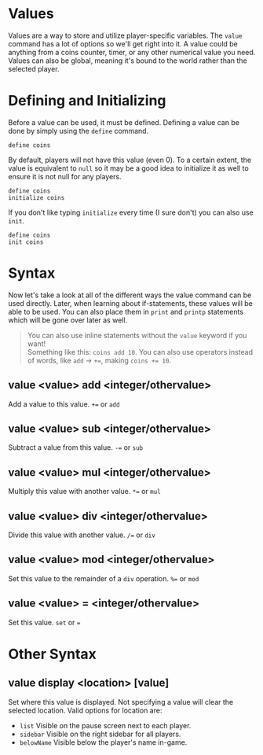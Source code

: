# Values
Values are a way to store and utilize player-specific variables. The `value` command has a lot of options so we'll get right into it. A value could be anything from a coins counter, timer, or any other numerical value you need. Values can also be global, meaning it's bound to the world rather than the selected player.

# Defining and Initializing
Before a value can be used, it must be defined. Defining a value can be done by simply using the `define` command.
```
define coins
```
By default, players will not have this value (even 0). To a certain extent, the value is equivalent to `null` so it may be a good idea to initialize it as well to ensure it is not null for any players.
```
define coins
initialize coins
```
If you don't like typing `initialize` every time (I sure don't) you can also use `init`.
```
define coins
init coins
```

# Syntax
Now let's take a look at all of the different ways the value command can be used directly. Later, when learning about if-statements, these values will be able to be used. You can also place them in `print` and `printp` statements which will be gone over later as well.

> You can also use inline statements without the `value` keyword if you want!<br />Something like this: `coins add 10`. You can also use operators instead of words, like `add` -> `+=`, making `coins += 10`.

## value \<value> add \<integer/othervalue>
Add a value to this value. `+=` or `add`

## value \<value> sub \<integer/othervalue>
Subtract a value from this value. `-=` or `sub`

## value \<value> mul \<integer/othervalue>
Multiply this value with another value. `*=` or `mul`

## value \<value> div \<integer/othervalue>
Divide this value with another value. `/=` or `div`

## value \<value> mod \<integer/othervalue>
Set this value to the remainder of a `div` operation. `%=` or `mod`

## value \<value> = \<integer/othervalue>
Set this value. `set` or `=`

# Other Syntax
## value display \<location> \[value]
Set where this value is displayed. Not specifying a value will clear the selected location. Valid options for location are:
* `list` Visible on the pause screen next to each player.
* `sidebar` Visible on the right sidebar for all players.
* `belowName` Visible below the player's name in-game.
